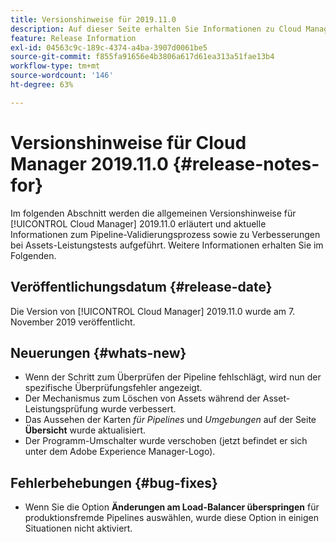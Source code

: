 ```yaml
---
title: Versionshinweise für 2019.11.0
description: Auf dieser Seite erhalten Sie Informationen zu Cloud Manager 2019.11.0.
feature: Release Information
exl-id: 04563c9c-189c-4374-a4ba-3907d0061be5
source-git-commit: f855fa91656e4b3806a617d61ea313a51fae13b4
workflow-type: tm+mt
source-wordcount: '146'
ht-degree: 63%

---
```


# Versionshinweise für Cloud Manager 2019.11.0 {#release-notes-for}

Im folgenden Abschnitt werden die allgemeinen Versionshinweise für [!UICONTROL Cloud Manager] 2019.11.0 erläutert und aktuelle Informationen zum Pipeline-Validierungsprozess sowie zu Verbesserungen bei Assets-Leistungstests aufgeführt.
Weitere Informationen erhalten Sie im Folgenden.

## Veröffentlichungsdatum {#release-date}

Die Version von [!UICONTROL Cloud Manager] 2019.11.0 wurde am 7. November 2019 veröffentlicht.

## Neuerungen {#whats-new}

* Wenn der Schritt zum Überprüfen der Pipeline fehlschlägt, wird nun der spezifische Überprüfungsfehler angezeigt.
* Der Mechanismus zum Löschen von Assets während der Asset-Leistungsprüfung wurde verbessert.
* Das Aussehen der Karten *für Pipelines* und *Umgebungen* auf der Seite **Übersicht** wurde aktualisiert.
* Der Programm-Umschalter wurde verschoben (jetzt befindet er sich unter dem Adobe Experience Manager-Logo).

## Fehlerbehebungen {#bug-fixes}

* Wenn Sie die Option **Änderungen am Load-Balancer überspringen** für produktionsfremde Pipelines auswählen, wurde diese Option in einigen Situationen nicht aktiviert.
